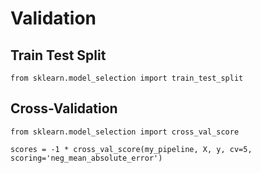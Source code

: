 # Validation

## Train Test Split

```
from sklearn.model_selection import train_test_split
```

## Cross-Validation

```
from sklearn.model_selection import cross_val_score

scores = -1 * cross_val_score(my_pipeline, X, y, cv=5, scoring='neg_mean_absolute_error')
```
